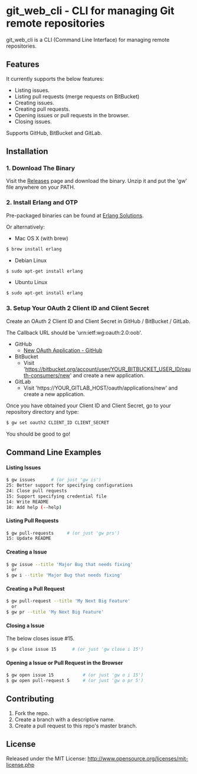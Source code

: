 # git_web_cli - CLI for managing Git remote repositories

git_web_cli is a CLI (Command Line Interface) for managing remote repositories.


## Features

It currently supports the below features:

- Listing issues.
- Listing pull requests (merge requests on BitBucket)
- Creating issues.
- Creating pull requests.
- Opening issues or pull requests in the browser.
- Closing issues.

Supports GitHub, BitBucket and GitLab.


## Installation

### 1. Download The Binary

Visit the [Releases](https://github.com/diskshima/git_web_cli/releases) page and download the binary.
Unzip it and put the 'gw' file anywhere on your PATH.

### 2. Install Erlang and OTP

Pre-packaged binaries can be found at [Erlang Solutions](https://www.erlang-solutions.com/resources/download.html).

Or alternatively:

* Mac OS X (with brew)

```bash
$ brew install erlang
```

* Debian Linux

```bash
$ sudo apt-get install erlang
```

* Ubuntu Linux

```bash
$ sudo apt-get install erlang
```

### 3. Setup Your OAuth 2 Client ID and Client Secret

Create an OAuth 2 Client ID and Client Secret in GitHub / BitBucket / GitLab.

The Callback URL should be 'urn:ietf:wg:oauth:2.0:oob'.

* GitHub
    * [New OAuth Application - GitHub](https://github.com/settings/applications/new)
* BitBucket
    * Visit 'https://bitbucket.org/account/user/YOUR_BITBUCKET_USER_ID/oauth-consumers/new' and create a new application.
* GitLab
    * Visit 'https://YOUR_GITLAB_HOST/oauth/applications/new' and create a new application.

Once you have obtained your Client ID and Client Secret, go to your repository directory and type:

```bash
$ gw set oauth2 CLIENT_ID CLIENT_SECRET
```

You should be good to go!


## Command Line Examples

#### Listing Issues

```bash
$ gw issues      # (or just 'gw is')
25: Better support for specifying configurations
24: Close pull requests
15: Support specifying credential file
14: Write README
10: Add help (--help)
```

#### Listing Pull Requests

```bash
$ gw pull-requests     # (or just 'gw prs')
15: Update README
```

#### Creating a Issue

```bash
$ gw issue --title 'Major Bug that needs fixing'
  or
$ gw i --title 'Major Bug that needs fixing'
```

#### Creating a Pull Request

```bash
$ gw pull-request --title 'My Next Big Feature'
  or
$ gw pr --title 'My Next Big Feature'
```

#### Closing a Issue

The below closes issue #15.

```bash
$ gw close issue 15      # (or just 'gw close i 15')
```

#### Opening a Issue or Pull Request in the Browser

```bash
$ gw open issue 15           # (or just 'gw o i 15')
$ gw open pull-request 5     # (or just 'gw o pr 5')
```

## Contributing

1. Fork the repo.
1. Create a branch with a descriptive name.
1. Create a pull request to this repo's master branch.

## License

Released under the MIT License: http://www.opensource.org/licenses/mit-license.php
